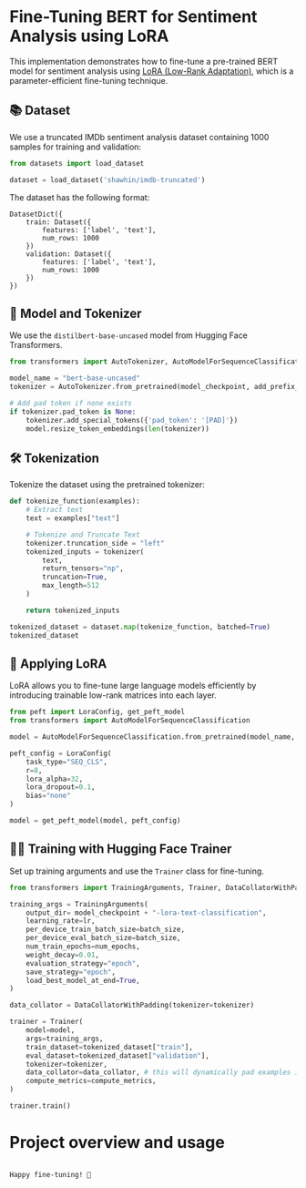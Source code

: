 # Fine-Tuning BERT for Sentiment Analysis using LoRA

This implementation demonstrates how to fine-tune a pre-trained BERT model for sentiment analysis using [LoRA (Low-Rank Adaptation)](https://arxiv.org/abs/2106.09685), which is a parameter-efficient fine-tuning technique.

## 📚 Dataset

We use a truncated IMDb sentiment analysis dataset containing 1000 samples for training and validation:

```python
from datasets import load_dataset

dataset = load_dataset('shawhin/imdb-truncated')
```

The dataset has the following format:

```text
DatasetDict({
    train: Dataset({
        features: ['label', 'text'],
        num_rows: 1000
    })
    validation: Dataset({
        features: ['label', 'text'],
        num_rows: 1000
    })
})
```

## 🧠 Model and Tokenizer

We use the `distilbert-base-uncased` model from Hugging Face Transformers.

```python
from transformers import AutoTokenizer, AutoModelForSequenceClassification

model_name = "bert-base-uncased"
tokenizer = AutoTokenizer.from_pretrained(model_checkpoint, add_prefix_space=True)

# Add pad token if none exists
if tokenizer.pad_token is None:
    tokenizer.add_special_tokens({'pad_token': '[PAD]'})
    model.resize_token_embeddings(len(tokenizer))
```

## 🛠️ Tokenization

Tokenize the dataset using the pretrained tokenizer:

```python
def tokenize_function(examples):
    # Extract text
    text = examples["text"]

    # Tokenize and Truncate Text
    tokenizer.truncation_side = "left"
    tokenized_inputs = tokenizer(
        text,
        return_tensors="np",
        truncation=True,
        max_length=512
    )

    return tokenized_inputs

tokenized_dataset = dataset.map(tokenize_function, batched=True)
tokenized_dataset
```

## 🤖 Applying LoRA

LoRA allows you to fine-tune large language models efficiently by introducing trainable low-rank matrices into each layer.

```python
from peft import LoraConfig, get_peft_model
from transformers import AutoModelForSequenceClassification

model = AutoModelForSequenceClassification.from_pretrained(model_name, num_labels=2)

peft_config = LoraConfig(
    task_type="SEQ_CLS",
    r=8,
    lora_alpha=32,
    lora_dropout=0.1,
    bias="none"
)

model = get_peft_model(model, peft_config)
```

## 🧑‍🏫 Training with Hugging Face Trainer

Set up training arguments and use the `Trainer` class for fine-tuning.

```python
from transformers import TrainingArguments, Trainer, DataCollatorWithPadding

training_args = TrainingArguments(
    output_dir= model_checkpoint + "-lora-text-classification",
    learning_rate=lr,
    per_device_train_batch_size=batch_size,
    per_device_eval_batch_size=batch_size,
    num_train_epochs=num_epochs,
    weight_decay=0.01,
    evaluation_strategy="epoch",
    save_strategy="epoch",
    load_best_model_at_end=True,
)

data_collator = DataCollatorWithPadding(tokenizer=tokenizer)

trainer = Trainer(
    model=model,
    args=training_args,
    train_dataset=tokenized_dataset["train"],
    eval_dataset=tokenized_dataset["validation"],
    tokenizer=tokenizer,
    data_collator=data_collator, # this will dynamically pad examples in each batch to be equal length
    compute_metrics=compute_metrics,
)

trainer.train()
```

# Project overview and usage
```

Happy fine-tuning! 🚀
```
